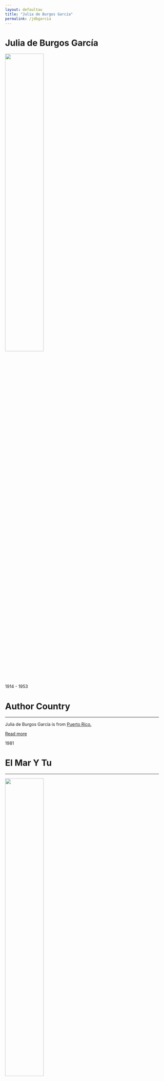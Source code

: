```yaml
---
layout: defaultau
title: "Julia de Burgos García"
permalink: /jdbgarcia
---
```

<!-- partial:index.partial.html -->
<div class="content">
     <h1>Julia de Burgos García</h1>
    <div class="quote">
        <div><img src="https://upload.wikimedia.org/wikipedia/en/0/0d/Julia_de_Burgos.jpg" height="50%" width = "50%" class="logo"></div>
    </div>
    <div class="timeline">
        <div style="padding-bottom:100px;"></div>
        <div class="block">
             <div class="date right"><p class="right"> 1914 - 1953 </p></div>
            <div class="dot"></div>
            <div class="left first">
            <div class="author_country">
                <h1>Author Country</h1><hr>
          <div class="aclocation">  <p>Julia de Burgos García is from <a href="{{ site.baseurl }}/37">Puerto Rico.</a></p></div>
              <div class="acreadmore">  <a href="https://en.wikipedia.org/wiki/Julia_de_Burgos" target="_blank">Read more</a></div>
            </div>
            </div>
        <div class="block">
            <div class="date left"><p class="left">1981</p></div>
            <div class="dot"></div>
            <div class="right">
                <h1>El Mar Y Tu</h1><hr>
                <p><img src="https://images-na.ssl-images-amazon.com/images/S/compressed.photo.goodreads.com/books/1334295864i/733561.jpg" height="50%" width = "50%"></p>
                <p>
                Language: Spanish<br/>
                Publisher: Ediciones Huracan<br/>
                Pub_location: San Juan, Puerto Rico<br/>
                Genre: Poems<br/>
                Length: 92<br/>                   </p>
            </div>
        </div>
       <div class="block">
            <div class="date right"><p class="right">1982</p></div>
            <div class="dot"></div>
            <div class="left">
                <h1>Cancion De La Verdad Sencilla (Vortice Ser)</h1><hr>
                <p><img src="https://pictures.abebooks.com/isbn/9780940238664-us.jpg" height="50%" width = "50%"></p>
                <p>
                Language: Spanish<br/>
                Publisher: Ediciones Huracan<br/>
                Pub_location: San Juan, Puerto Rico<br/>
                Genre: Poetry Collection<br/>
                Length: 62<br/>                   </p>
            </div>
        </div>
       <div class="block">
            <div class="date left"><p class="left">1983</p></div>
            <div class="dot"></div>
            <div class="right">
                <h1>Poema en Veinte Surcos</h1><hr>
                <p><img src="https://m.media-amazon.com/images/W/IMAGERENDERING_521856-T1/images/I/311pwLDnK2L._BO1,204,203,200_.jpg" height="50%" width = "50%"></p>
                <p>
                Language: Spanish<br/>
                Publisher: Ediciones Huracan<br/>
                Pub_location: San Juan, Puerto Rico<br/>
                Genre: Poems<br/>
                Length: 71<br/>                   </p>
            </div>
        </div>
       <div class="block">
            <div class="date right"><p class="right">1986</p></div>
            <div class="dot"></div>
            <div class="left">
                <h1>Yo misma fui mi ruta</h1><hr>
                <p><img src="https://i.gr-assets.com/images/S/compressed.photo.goodreads.com/books/1460375798l/733562.jpg" height="50%" width = "50%"></p>
                <p>
                Language: Spanish<br/>
                Publisher: Ediciones Huracan<br/>
                Pub_location: San Juan, Puerto Rico<br/>
                Genre: Poems<br/>
                Length: 160<br/>                   </p>
            </div>
        </div><div class="block">
            <div class="date left"><p class="left">1994</p></div>
            <div class="dot"></div>
            <div class="right">
                <h1>Amor y soledad</h1><hr>
                <p><img src="https://imagessl3.casadellibro.com/a/l/t1/63/9788478391363.jpg" height="50%" width = "50%"></p>
                <p>
                Language: Spanish<br/>
                Publisher: Torremozas<br/>
                Pub_location: Madrid, Spain<br/>
                Genre: Poetry Collection<br/>
                Length: 72<br/>                   </p>
            </div>
        </div>
<div class="block">
            <div class="date right"><p class="right">1997</p></div>
            <div class="dot"></div>
            <div class="left">
                <h1>Song of the Simple Truth: The Complete Poems of Julia de Burgos</h1><hr>
                <p><img src="https://m.media-amazon.com/images/I/61uMG5arPYL._AC_UF1000,1000_QL80_.jpg" height="50%" width = "50%"></p>
                <p>
                Language: Spanish & English<br/>
                Publisher: Curbstone Books<br/>
                Pub_location: Illinois, United States<br/>
                Genre: Poetry Collection<br/>
                Length: 524<br/>                   </p>
            </div>
        </div>
<div class="block">
            <div class="date left"><p class="left"></p></div>
            <div class="dot"></div>
            <div class="right">
                <h1>Poema Río Grande de Loíza</h1><hr>
                <p><img src="" height="50%" width = "50%"></p>
                <p>
                Language: Spanish<br/>
                Publisher: Julia de Burgos García<br/>
                Pub_location: San Juan, Puerto Rico<br/>
                Genre: Poem<br/>
                Length: 1<br/>                   </p>
            </div>
        </div>
<div class="block">
            <div class="date right"><p class="right"></p></div>
            <div class="dot"></div>
            <div class="left">
                <h1>Poemas exactos de mí misma</h1><hr>
                <p><img src="" height="50%" width = "50%"></p>
                <p>
                Language: Spanish<br/>
                Publisher: Julia de Burgos García<br/>
                Pub_location: San Juan, Puerto Rico<br/>
                Genre: Poem<br/>
                Length: 1<br/>                   </p>
            </div>
        </div>       
<div class="block">
            <div class="date left"><p class="left"></p></div>
            <div class="dot"></div>
            <div class="right">
                <h1>Dame tu hora perdída</h1><hr>
                <p><img src="https://img.dokumen.tips/doc/image/577c81501a28abe054ac56df/dame-tu-hora-perdida.jpg" height="50%" width = "50%"></p>
                <p>
                Language: Spanish<br/>
                Publisher: Julia de Burgos García<br/>
                Pub_location: San Juan, Puerto Rico<br/>
                Genre: Poem<br/>
                Length: 1<br/>                   </p>
            </div>
        </div>
<div class="block">
            <div class="date right"><p class="right">2014</p></div>
            <div class="dot"></div>
            <div class="left">
                <h1>Ay, ay, ay de la grifa negra</h1><hr>
                <p><img src="https://imgv2-1-f.scribdassets.com/img/document/147512372/original/284f3b91d9/1674847928?v=1" height="50%" width = "50%"></p>
                <p>
		    Translator: Jack Agüeros<br/>		    
   		    Read by: Glaisma Pérez-Silva <br/>                
		    Language: Spanish<br/>
                Publisher: Julia de Burgos García<br/>
                Pub_location: San Juan, Puerto Rico<br/>
                Genre: Poem<br/>
                Length: 1<br/>                   </p>
            </div>
        </div>